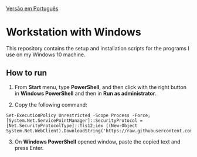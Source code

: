 [Versão em Português](README.md)

# Workstation with Windows

This repository contains the setup and installation scripts for the programs I use on my Windows 10 machine.

## How to run

1. From **Start** menu, type **PowerShell**, and then click with the right button in **Windows PowerShell** and then in **Run as administrator**.

2. Copy the following command:

```
Set-ExecutionPolicy Unrestricted -Scope Process -Force;[System.Net.ServicePointManager]::SecurityProtocol = [Net.SecurityProtocolType]::Tls12;iex ((New-Object System.Net.WebClient).DownloadString('https://raw.githubusercontent.com/Henriquemcc/Windows/main/Iniciar.ps1'))
```

3. On **Windows PowerShell** opened window, paste the copied text and press Enter.